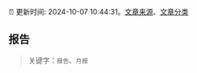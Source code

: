 :alarm_clock: 更新时间: 2024-10-07 10:44:31。[文章来源](/README.md)、[文章分类](/TAGS.md)

## 报告


> 关键字：`报告`、`月报`



